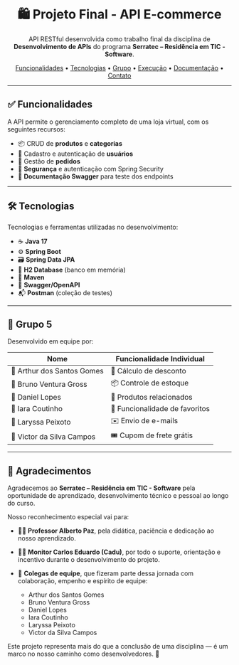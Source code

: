 <h1 align="center">🛍️ Projeto Final - API E-commerce</h1>

<p align="center">
  API RESTful desenvolvida como trabalho final da disciplina de <strong>Desenvolvimento de APIs</strong> do programa <strong>Serratec – Residência em TIC - Software</strong>.
</p>

<p align="center">
  <a href="#-funcionalidades">Funcionalidades</a> •
  <a href="#-tecnologias">Tecnologias</a> •
  <a href="#-grupo-5">Grupo</a> •
  <a href="#-execução">Execução</a> •
  <a href="#-documentação">Documentação</a> •
  <a href="#-contato">Contato</a>
</p>

---

## ✅ Funcionalidades

A API permite o gerenciamento completo de uma loja virtual, com os seguintes recursos:

- 📦 CRUD de **produtos** e **categorias**
- 👤 Cadastro e autenticação de **usuários**
- 🛒 Gestão de **pedidos**
- 🔐 **Segurança** e autenticação com Spring Security
- 📑 **Documentação Swagger** para teste dos endpoints

---

## 🛠️ Tecnologias

Tecnologias e ferramentas utilizadas no desenvolvimento:

- ☕ **Java 17**
- ⚙️ **Spring Boot**
- 🗃️ **Spring Data JPA**
- 🧪 **H2 Database** (banco em memória)
- 🧰 **Maven**
- 📘 **Swagger/OpenAPI**
- 📬 **Postman** (coleção de testes)

---

## 👥 Grupo 5

Desenvolvido em equipe por:

| Nome                           | Funcionalidade Individual           |
|--------------------------------|-------------------------------------|
| 🧠 Arthur dos Santos Gomes     | 💸 Cálculo de desconto             |
| 🛒 Bruno Ventura Gross         | 📦 Controle de estoque             |
| 🔗 Daniel Lopes                | 🧩 Produtos relacionados           |
| 🧡 Iara Coutinho               | 🌟 Funcionalidade de favoritos     |
| 📧 Laryssa Peixoto             | ✉️ Envio de e-mails                |
| 🚚 Victor da Silva Campos      | 🎟️ Cupom de frete grátis           |

---

## 🙏 Agradecimentos

Agradecemos ao **Serratec – Residência em TIC - Software** pela oportunidade de aprendizado, desenvolvimento técnico e pessoal ao longo do curso.

Nosso reconhecimento especial vai para:

- 👨‍🏫 **Professor Alberto Paz**, pela didática, paciência e dedicação ao nosso aprendizado.
- 🧑‍💻 **Monitor Carlos Eduardo (Cadu)**, por todo o suporte, orientação e incentivo durante o desenvolvimento do projeto.
- 🤝 **Colegas de equipe**, que fizeram parte dessa jornada com colaboração, empenho e espírito de equipe:

  - Arthur dos Santos Gomes  
  - Bruno Ventura Gross  
  - Daniel Lopes  
  - Iara Coutinho  
  - Laryssa Peixoto  
  - Victor da Silva Campos  

Este projeto representa mais do que a conclusão de uma disciplina — é um marco no nosso caminho como desenvolvedores. 💙
